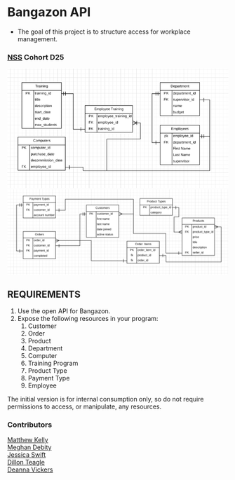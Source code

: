 # Bangazon API
- The goal of this project is to structure access for workplace management. 


### [NSS](http://nashvillesoftwareschool.com/) Cohort D25


![Employee ERD](https://raw.githubusercontent.com/Hypnotic-Herons/bangazon-api/master/Screen%20Shot%202018-07-24%20at%2010.50.31%20AM.png)
![Customer ERD](https://raw.githubusercontent.com/Hypnotic-Herons/bangazon-api/master/Screen%20Shot%202018-07-24%20at%2010.52.22%20AM.png)


## REQUIREMENTS
1. Use the open API for Bangazon.
2. Expose the following resources in your program:
    1. Customer
    2. Order
    3. Product
    4. Department
    5. Computer
    6. Training Program
    7. Product Type
    8. Payment Type
    9. Employee

The initial version is for internal consumption only, so do not require permissions to access, or manipulate, any resources.

### Contributors
[Matthew Kelly](https://github.com/MatthewKelly12) <br>
[Meghan Debity](https://github.com/Megraohoh) <br>
[Jessica Swift](https://github.com/jessnswift) <br>
[Dillon Teagle](https://github.com/teaglebuilt) <br>
[Deanna Vickers](https://github.com/Deanna2000) <br>
